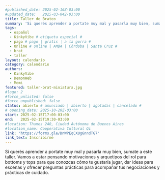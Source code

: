 ```yaml
---
#published_date: 2025-02-16Z-03:00
#updated_date:   2025-03-04Z-03:00
title: Taller de Brateo
summary: 'Si querés aprender a portate muy mal y pasarla muy bien, sumate a este taller. Vamos a estar pensando motivaciones y arquetipos del rol para bottoms y tops para que conozcas cómo te gustaría jugar, dar ideas para escenas y ofrecer preguntas prácticas para acompañar tus negociaciones y prácticas de cuidado.'
tags:
  - español
  - KinkyVibe # etiqueta especial #
  - pago # pago | gratis | a la gorra #
  - Online # online | AMBA | Córdoba | Santa Cruz #
  - brat
  - taller
layout: calendario
category: calendario
authors:
  - KinkyVibe
  - DemonWeb
  - Memi
featured: taller-brat-miniatura.jpg
#logo: 2
#force_unlisted: false
#force_unpublished: false
status: abierto # anunciado | abierto | agotadas | cancelado #
# opening_date: 2025-10-20Z-03:00
start: 2025-02-15T17:00-03:00
end:   2025-02-15T19:30-03:00
#location: Thames 240, Ciudad Autónoma de Buenos Aires
#location_name: Cooperativa Cultural Qi
link: 'https://forms.gle/DnWPEqCXUg6nndTG7'
link_text: Inscribirme
---
```

Si querés aprender a portate muy mal y pasarla muy bien, sumate a este taller. Vamos a estar pensando motivaciones y arquetipos del rol para bottoms y tops para que conozcas cómo te gustaría jugar, dar ideas para escenas y ofrecer preguntas prácticas para acompañar tus negociaciones y prácticas de cuidado.